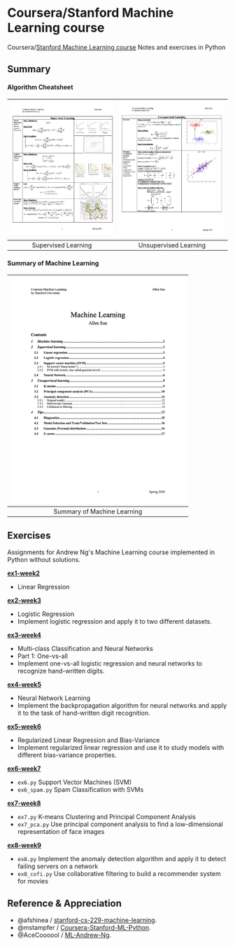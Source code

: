 # Coursera/Stanford Machine Learning course
Coursera/[Stanford Machine Learning course](https://www.coursera.org/learn/machine-learning) 
Notes and exercises in Python

## Summary
####  Algorithm Cheatsheet
|<a href="https://github.com/AllenSun7/CS229_Machine-Learning/blob/master/Notes-Summary/Machine-Learning_Algorithm.pdf"><img src="https://github.com/AllenSun7/CS229_Machine-Learning/blob/master/Notes-Summary/Machine-Learning_Algorithm-Supervised1.png" alt="Illustration" width="300px"/></a>|<a href="https://github.com/AllenSun7/CS229_Machine-Learning/blob/master/Notes-Summary/Machine-Learning_Algorithm.pdf"><img src="https://github.com/AllenSun7/CS229_Machine-Learning/blob/master/Notes-Summary/Machine-Learning_Algorithm-Unsupervised1.png" alt="Illustration" width="300px"/></a>|
|:--:|:--:|
|Supervised Learning|Unsupervised Learning|

#### Summary of Machine Learning
|<a href="https://github.com/AllenSun7/CS229_Machine-Learning/blob/master/Notes-Summary/Summary_Machine-Learning.pdf"><img src="https://github.com/AllenSun7/CS229_Machine-Learning/blob/master/Notes-Summary/Content.png" alt="Illustration" width="400px"/></a>|
|:--:|
|Summary of Machine Learning|

## Exercises
Assignments for Andrew Ng's Machine Learning course implemented in Python without solutions.

**[ex1-week2](https://github.com/AllenSun7/CS229_Machine-Learning/tree/master/ex1-week2)**
- Linear Regression

**[ex2-week3](https://github.com/AllenSun7/CS229_Machine-Learning/tree/master/ex2-week3)**
- Logistic Regression
- Implement logistic regression and apply it to two different datasets.

**[ex3-week4](https://github.com/AllenSun7/CS229_Machine-Learning/tree/master/ex3-week4)**
- Multi-class Classification and Neural Networks
- Part 1: One-vs-all
- Implement one-vs-all logistic regression and neural networks to recognize hand-written digits.

**[ex4-week5](https://github.com/AllenSun7/CS229_Machine-Learning/tree/master/ex4-week5)**
- Neural Network Learning
- Implement the backpropagation algorithm for neural networks and apply it to the task of hand-written digit recognition.

**[ex5-week6](https://github.com/AllenSun7/CS229_Machine-Learning/tree/master/ex5-week6)**
- Regularized Linear Regression and Bias-Variance
- Implement regularized linear regression and use it to study models with different bias-variance properties.

**[ex6-week7](https://github.com/AllenSun7/CS229_Machine-Learning/tree/master/ex6-week7)**
- `ex6.py` Support Vector Machines (SVM)
- `ex6_spam.py` Spam Classification with SVMs 

**[ex7-week8](https://github.com/AllenSun7/CS229_Machine-Learning/tree/master/ex7-week8)**
- `ex7.py` K-means Clustering and Principal Component Analysis
- `ex7_pca.py` Use principal component analysis to find a low-dimensional representation of face images

**[ex8-week9](https://github.com/AllenSun7/CS229_Machine-Learning/tree/master/ex8-week9)**
- `ex8.py` Implement the anomaly detection algorithm and apply it to detect failing servers on a network
- `ex8_cofi.py` Use collaborative filtering to build a recommender system for movies

## Reference & Appreciation
- @afshinea / [stanford-cs-229-machine-learning](https://github.com/afshinea/stanford-cs-229-machine-learning).
- @mstampfer / [Coursera-Stanford-ML-Python](https://github.com/mstampfer/Coursera-Stanford-ML-Python).
- @AceCoooool / [ML-Andrew-Ng](https://github.com/AceCoooool/ML-Andrew-Ng).

